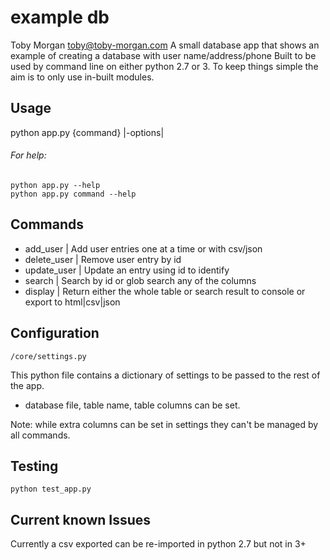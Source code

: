 # example db
Toby Morgan
toby@toby-morgan.com
A small database app that shows an example of creating a database with user name/address/phone
Built to be used by command line on either python 2.7 or 3. To keep things simple the aim is to only use in-built modules.

## Usage
python app.py {command} |-options|<br>
###### For help: <br>
    python app.py --help 
    python app.py command --help

## Commands
* add_user | Add user entries one at a time or with csv/json
* delete_user | Remove user entry by id
* update_user | Update an entry using id to identify
* search | Search by id or glob search any of the columns
* display | Return either the whole table or search result to console or export to html|csv|json

## Configuration
    /core/settings.py
This python file contains a dictionary of settings to be passed to the rest of the app.
- database file, table name, table columns can be set.

Note: while extra columns can be set in settings they can't be managed by all commands.

## Testing
    python test_app.py


## Current known Issues
Currently a csv exported can be re-imported in python 2.7 but not in 3+

